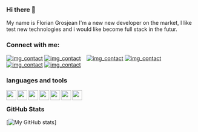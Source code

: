 ### Hi there 👋

My name is Florian Grosjean
I'm a new new developer on the market, I like test new technologies and i would like become full stack in the futur. 


### Connect with me:

[![img_contact](./img/globe-light.svg)](https://mikecodeur.com#gh-light-mode-only)
[![img_contact](./img/globe-dark.svg)](https://mikecodeur.com#gh-dark-mode-only)
&nbsp;&nbsp;
[![img_contact](./img/linkedin-light.svg)](https://www.linkedin.com/in/florian-grosjean-314b7922a/#gh-light-mode-only)
[![img_contact](./img/linkedin-dark.svg)](https://www.linkedin.com/in/florian-grosjean-314b7922a/#gh-dark-mode-only)
&nbsp;&nbsp;
[![img_contact](./img/instagram-light.svg)](https://www.instagram.com/florian__gj/#gh-light-mode-only)
[![img_contact](./img/instagram-dark.svg)](https://www.instagram.com/florian__gj/#gh-dark-mode-only)

### languages and tools

<img align="left" width="26px" src="https://cdn.jsdelivr.net/gh/devicons/devicon/icons/php/php-original.svg" />
<img align="left" width="26px" src="https://cdn.jsdelivr.net/gh/devicons/devicon/icons/java/java-original.svg" />
<img align="left" width="26px" src="https://cdn.jsdelivr.net/gh/devicons/devicon/icons/javascript/javascript-original.svg" />
<img align="left" width="26px" src="https://cdn.jsdelivr.net/gh/devicons/devicon/icons/mysql/mysql-original.svg" />
<img align="left" width="26px" src="https://cdn.jsdelivr.net/gh/devicons/devicon/icons/linux/linux-original.svg" />
<img align="left" width="26px" src="https://cdn.jsdelivr.net/gh/devicons/devicon/icons/html5/html5-original.svg" />
<img align="left" width="26px" src="https://cdn.jsdelivr.net/gh/devicons/devicon/icons/visualstudio/visualstudio-plain.svg" />

&nbsp;&nbsp; 

### GitHub Stats  

[![My GitHub stats](https://github-readme-stats.vercel.app/api?username=FlorianGj777&show_icons=true&theme=tokyonight)]






